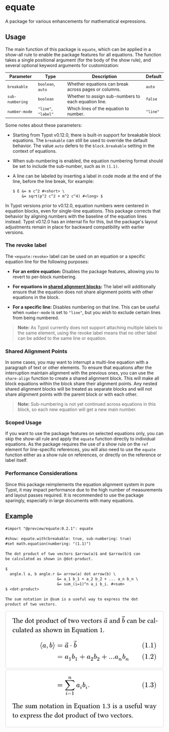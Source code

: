 # equate

A package for various enhancements for mathematical expressions.

## Usage

The main function of this package is `equate`, which can be applied in a show-all rule to enable the package features for all equations. The function takes a single positional argument (for the body of the show rule), and several optional keyword arguments for customization:

| Parameter       | Type                | Description                                          | Default  |
| --------------- | ------------------- | ---------------------------------------------------- | -------- |
| `breakable`     | `boolean`, `auto`   | Whether equations can break across pages or columns. | `auto`   |
| `sub-numbering` | `boolean`           | Whether to assign sub-numbers to each equation line. | `false`  |
| `number-mode`   | `"line"`, `"label"` | Which lines of the equation to number.               | `"line"` |

Some notes about these parameters:

- Starting from Typst v0.12.0, there is built-in support for breakable block equations. The `breakable` can still be used to override the default behavior. The value `auto` defers to the `block.breakable` setting in the context of equations.

- When sub-numbering is enabled, the equation numbering format should be set to include the sub-number, such as in `(1.1)`.

- A line can be labeled by inserting a label in code mode at the end of the line, before the line break, for example:

  ```typ
  $ E &= m c^2 #<short> \
      &= sqrt(p^2 c^2 + m^2 c^4) #<long> $
  ```

In Typst versions prior to v0.12.0, equation numbers were centered in equation blocks, even for single-line equations. This package corrects that behavior by aligning numbers with the baseline of the equation lines instead. Typst v0.12.0 has an internal fix for this, but the package's layout adjustments remain in place for backward compatibility with earlier versions.

### The revoke label

The `<equate:revoke>` label can be used on an equation or a specific equation line for the following purposes:

- **For an entire equation:** Disables the package features, allowing you to revert to per-block numbering.

- **For equations in [shared alignment blocks](#shared-alignment-points):** The label will additionally ensure that the equation does not share alignment points with other equations in the block.

- **For a specific line:** Disables numbering on that line. This can be useful when `number-mode` is set to `"line"`, but you wish to exclude certain lines from being numbered.

> **Note:** As Typst currently does not support attaching multiple labels to the same element, using the revoke label means that no other label can be added to the same line or equation.

### Shared Alignment Points

In some cases, you may want to interrupt a multi-line equation with a paragraph of text or other elements. To ensure that equations after the interruption maintain alignment with the previous ones, you can use the `share-align` function to create a shared alignment block. This will make all block equations within the block share their alignment points. Any nested shared alignment blocks will be treated as separate blocks and will not share alignment points with the parent block or with each other.

> **Note:** Sub-numbering is not yet continued across equations in this block, so each new equation will get a new main number.

### Scoped Usage

If you want to use the package features on selected equations only, you can skip the show-all rule and apply the `equate` function directly to individual equations. As the package requires the use of a show rule on the `ref` element for line-specific references, you will also need to use the `equate` function either as a show rule on references, or directly on the reference or label itself.

</details>

### Performance Considerations

Since this package reimplements the equation alignment system in pure Typst, it may impact performance due to the high number of measurements and layout passes required. It is recommended to use the package sparingly, especially in large documents with many equations.

## Example

```typ
#import "@preview/equate:0.2.1": equate

#show: equate.with(breakable: true, sub-numbering: true)
#set math.equation(numbering: "(1.1)")

The dot product of two vectors $arrow(a)$ and $arrow(b)$ can
be calculated as shown in @dot-product.

$
  angle.l a, b angle.r &= arrow(a) dot arrow(b) \
                       &= a_1 b_1 + a_2 b_2 + ... a_n b_n \
                       &= sum_(i=1)^n a_i b_i. #<sum>
$ <dot-product>

The sum notation in @sum is a useful way to express the dot
product of two vectors.
```

![Result of example code (page 1).](assets/example-1.svg)  
![Result of example code (page 2).](assets/example-2.svg)
